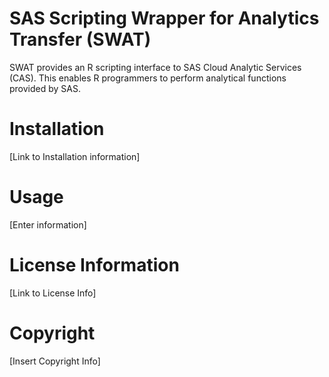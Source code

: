 #  SAS Scripting Wrapper for Analytics Transfer (SWAT) 
SWAT provides an R scripting interface to SAS Cloud Analytic Services (CAS). This enables R programmers to perform analytical functions provided by SAS.
# Installation
[Link to Installation information]
# Usage
[Enter information]
# License Information
[Link to License Info]
# Copyright
[Insert Copyright Info]
